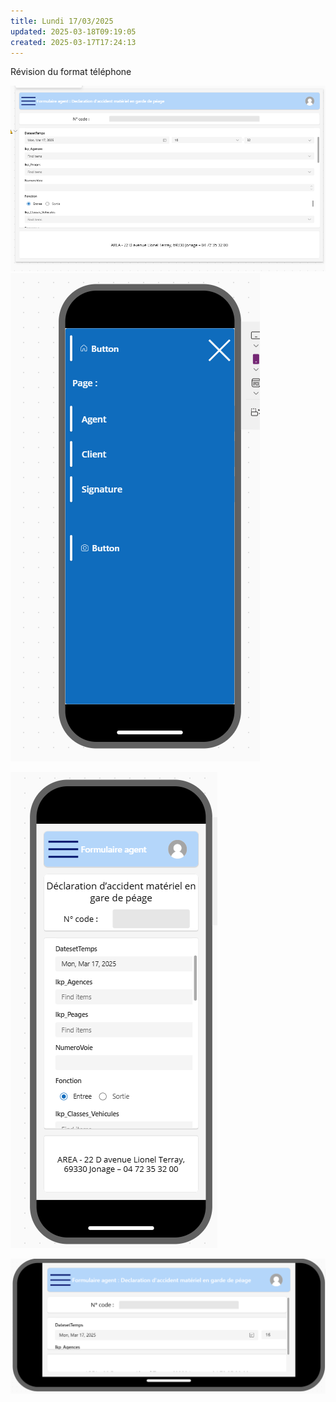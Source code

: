 ```yaml
---
title: Lundi 17/03/2025
updated: 2025-03-18T09:19:05
created: 2025-03-17T17:24:13
---
```


Révision du format téléphone

![image1](resources/e7594f9418b6473cb9f28ce26c0e4cdd.png)
![image2](resources/94a942153831405ca4c2d28adf3fa009.png)

![image3](resources/65e42b4d40554504879f5bb14d31832e.png)

![image4](resources/d05933b4710b45f484681f58348d88d1.png)


